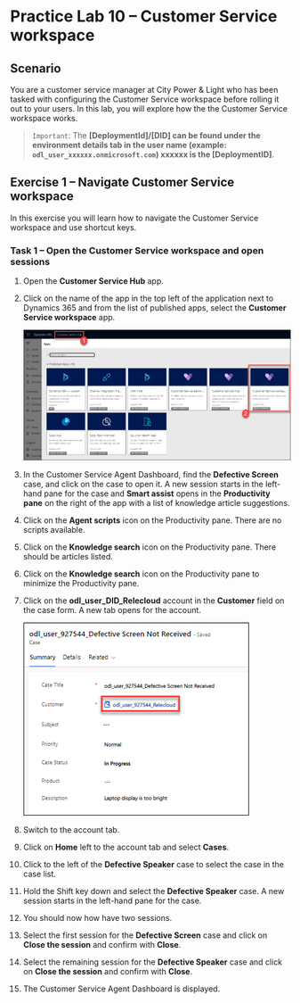 # Practice Lab 10 – Customer Service workspace

## Scenario

You are a customer service manager at City Power & Light who has been tasked with configuring the Customer Service workspace before rolling it out to your users. In this lab, you will explore how the the Customer Service workspace works.

> `Important`: The **[DeploymentId]/[DID] can be found under the environment details tab in the user name (example: `odl_user_xxxxxx.onmicrosoft.com`) **xxxxxx** is the [DeploymentID]**.

## Exercise 1 – Navigate Customer Service workspace

In this exercise you will learn how to navigate the Customer Service workspace and use shortcut keys.

### Task 1 – Open the Customer Service workspace and open sessions

1.  Open the **Customer Service Hub** app.

2.  Click on the name of the app in the top left of the application next to Dynamics 365 and from the list of published apps, select the **Customer Service workspace** app.

    ![](../images/CSH.png)

3.  In the Customer Service Agent Dashboard, find the **Defective Screen** case, and click on the case to open it. A new session starts in the left-hand pane for the case and **Smart assist** opens in the **Productivity pane** on the right of the app with a list of knowledge article suggestions.

4.  Click on the **Agent scripts** icon on the Productivity pane. There are no scripts available.

5.  Click on the **Knowledge search** icon on the Productivity pane. There should be articles listed.

6.  Click on the **Knowledge search** icon on the Productivity pane to minimize the Productivity pane.

7.  Click on the **odl_user_DID_Relecloud** account in the **Customer** field on the case form. A new tab opens for the account.

    ![](../images/recloud.png)

8.  Switch to the account tab.

9.  Click on **Home** left to the account tab and select **Cases**.

10. Click to the left of the **Defective Speaker** case to select the case in the case list.

11. Hold the Shift key down and select the **Defective Speaker** case. A new session starts in the left-hand pane for the case. 

12. You should now how have two sessions.

13. Select the first session for the **Defective Screen** case and click on **Close the session** and confirm with **Close**.

14. Select the remaining session for the **Defective Speaker** case and click on **Close the session** and confirm with **Close**.

15. The Customer Service Agent Dashboard is displayed.
